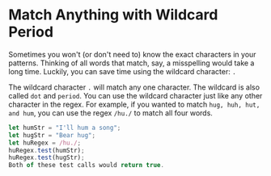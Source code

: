 # Match Anything with Wildcard Period
Sometimes you won't (or don't need to) know the exact characters in your patterns. Thinking of all words that match, say, a misspelling would take a long time. Luckily, you can save time using the wildcard character: ```.```

The wildcard character ```.``` will match any one character. The wildcard is also called ```dot``` and ```period```. You can use the wildcard character just like any other character in the regex. For example, if you wanted to match ```hug, huh, hut, and hum```, you can use the regex ```/hu./``` to match all four words.

```javascript
let humStr = "I'll hum a song";
let hugStr = "Bear hug";
let huRegex = /hu./;
huRegex.test(humStr);
huRegex.test(hugStr);
Both of these test calls would return true.
```
